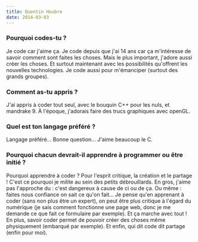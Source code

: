 ```yaml
---
title: Quentin Houbre
date: 2014-03-03
---
```


### Pourquoi codes-tu ?

Je code car j'aime ça.  Je code depuis que j'ai 14 ans car ça
m'intéresse de savoir comment sont faites les choses.  Mais le plus
important, j'adore aussi créer les choses.  Et surtout maintenant avec
les possibilités qu'offrent les nouvelles technologies.  Je code aussi
pour m'émanciper (surtout des grands groupes).

### Comment as-tu appris ?

J'ai appris à coder tout seul, avec le bouquin C++ pour les nuls, et
mandrake 9.  À l'époque, j'adorais faire des trucs graphiques avec
openGL.

### Quel est ton langage préféré ?

Langage préféré... Bonne question... J'aime beaucoup le C.

### Pourquoi chacun devrait-il apprendre à programmer ou être initié ?

Pourquoi apprendre à coder ? Pour l'esprit critique, la création et le
partage ! C'est ce pourquoi je milite au sein des petits
débrouillards.  En gros, j'aime pas l'approche du : c'est dangereux à
cause de ci ou de ça.  Ou même : faites nous confiance on sait ce
qu'on fait... Je pense qu'en apprenant à coder (sans non plus être un
expert), on peut être plus critique à l'égard du numérique (je sais
comment fonctionne une page web, donc je me demande ce que fait ce
formulaire par exemple).  Et ça marche avec tout !  En plus, savoir
coder permet de pouvoir créer des choses même physiquement (embarqué
par exemple).  Et enfin, qui dit code dit partage (enfin pour moi).

